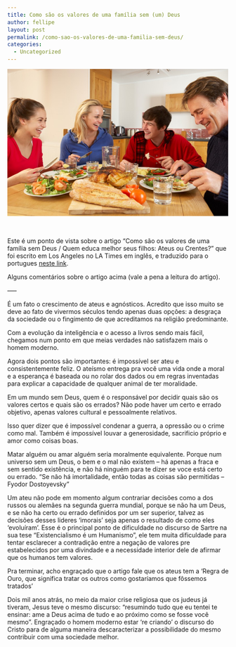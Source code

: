 ```yaml
---
title: Como são os valores de uma família sem (um) Deus
author: fellipe
layout: post
permalink: /como-sao-os-valores-de-uma-familia-sem-deus/
categories:
  - Uncategorized
---
```

[<img alt="familia-sem-religiao-838x559" src="/img/posts/2015/02/familia-sem-religiao-838x559.jpg" width="503" height="335" />][1]

&nbsp;

Este é um ponto de vista sobre o artigo &#8220;Como são os valores de uma família sem Deus / Quem educa melhor seus filhos: Ateus ou Crentes?&#8221; que foi escrito em Los Angeles no LA Times em inglês, e traduzido para o portugues <a href="http://hypescience.com/pais-religiosos-ou-sem-religiao-quem-cria-os-filhos-melhor" target="_blank">neste link</a>.

Alguns comentários sobre o artigo acima (vale a pena a leitura do artigo).

&#8212;&#8211;

É um fato o crescimento de ateus e agnósticos. Acredito que isso muito se deve ao fato de vivermos séculos tendo apenas duas opções: a desgraça da sociedade ou o fingimento de que acreditamos na religião predominante.

<div>
  <p>
    Com a evolução da inteligência e o acesso a livros sendo mais fácil, chegamos num ponto em que meias verdades não satisfazem mais o homem moderno.
  </p>
  
  <p>
    Agora dois pontos são importantes: é impossível ser ateu e consistentemente feliz. O ateísmo entrega pra você uma vida onde a moral e a esperança é baseada ou no rolar dos dados ou em regras inventadas para explicar a capacidade de qualquer animal de ter moralidade.
  </p>
  
  <p>
    Em um mundo sem Deus, quem é o responsável por decidir quais são os valores certos e quais são os errados? Não pode haver um certo e errado objetivo, apenas valores cultural e pessoalmente relativos.
  </p>
  
  <p>
    Isso quer dizer que é impossível condenar a guerra, a opressão ou o crime como mal. Também é impossível louvar a generosidade, sacrificio próprio e amor como coisas boas.
  </p>
  
  <p>
    Matar alguém ou amar alguém seria moralmente equivalente. Porque num universo sem um Deus, o bem e o mal não existem &#8211; há apenas a fraca e sem sentido existência, e não há ninguém para te dizer se voce está certo ou errado. &#8220;Se não há imortalidade, então todas as coisas são permitidas &#8211; Fyodor Dostoyevsky&#8221;
  </p>
  
  <p>
    Um ateu não pode em momento algum contrariar decisões como a dos russos ou alemães na segunda guerra mundial, porque se não ha um Deus, e se não ha certo ou errado definidos por um ser superior, talvez as decisões desses lideres &#8216;imorais&#8217; seja apenas o resultado de como eles &#8216;evoluíram&#8217;. Esse é o principal ponto de dificuldade no discurso de Sartre na sua tese &#8220;Existencialismo é um Humanismo&#8221;, ele tem muita dificuldade para tentar esclarecer a contradição entre a negação de valores pre estabelecidos por uma divindade e a necessidade interior dele de afirmar que os humanos tem valores.
  </p>
  
  <p>
    Pra terminar, acho engraçado que o artigo fale que os ateus tem a &#8216;Regra de Ouro, que significa tratar os outros como gostaríamos que fôssemos tratados&#8217;
  </p>
  
  <p>
    Dois mil anos atrás, no meio da maior crise religiosa que os judeus já tiveram, Jesus teve o mesmo discurso: &#8220;resumindo tudo que eu tentei te ensinar: ame a Deus acima de tudo e ao próximo como se fosse você mesmo&#8221;. Engraçado o homem moderno estar &#8216;re criando&#8217; o discurso do Cristo para de alguma maneira descaracterizar a possibilidade do mesmo contribuir com uma sociedade melhor.
  </p>
</div>

 [1]: /img/posts/2015/02/familia-sem-religiao-838x559.jpg